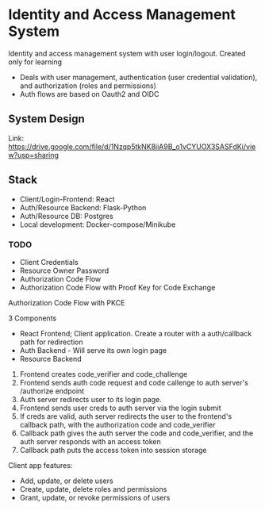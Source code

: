 # Identity and Access Management System
Identity and access management system with user login/logout. Created only for learning
- Deals with user management, authentication (user credential validation), and authorization (roles and permissions)
- Auth flows are based on Oauth2 and OIDC


## System Design
Link: https://drive.google.com/file/d/1Nzqp5tkNK8iiA9B_o1vCYUOX3SASFdKi/view?usp=sharing

## Stack
- Client/Login-Frontend: React
- Auth/Resource Backend: Flask-Python
- Auth/Resource DB: Postgres
- Local development: Docker-compose/Minikube

### TODO
- Client Credentials
- Resource Owner Password
- Authorization Code Flow
- Authorization Code Flow with Proof Key for Code Exchange

Authorization Code Flow with PKCE

3 Components
- React Frontend; Client application. Create a router with a auth/callback path for redirection
- Auth Backend - Will serve its own login page
- Resource Backend

1. Frontend creates code_verifier and code_challenge
2. Frontend sends auth code request and code callenge to auth server's /authorize endpoint
3. Auth server redirects user to its login page.
4. Frontend sends user creds to auth server via the login submit
5. If creds are valid, auth server redirects the user to the frontend's callback path, with the authorization code and code_verifier
6. Callback path gives the auth server the code and code_verifier, and the auth server responds with an access token
7. Callback path puts the access token into session storage

Client app features:
- Add, update, or delete users
- Create, update, delete roles and permissions
- Grant, update, or revoke permissions of users
